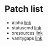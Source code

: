 # Patch list
- alpha [link](https://dwm.suckless.org/patches/alpha/)
- statuscmd [link](https://dwm.suckless.org/patches/statuscmd/)
- xresources [link](https://dwm.suckless.org/patches/xresources/)
- vanitygaps [link](https://dwm.suckless.org/patches/vanitygaps/)
